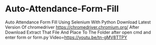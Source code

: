 # Auto-Attendance-Form-Fill
Auto Attendance Form Fill Using Selenium With Python
Download Latest Version Of chromedriver https://chromedriver.chromium.org/ After Download Extract That File And Place To The Folder after open cmd and enter form or form.py
Video=https://youtu.be/tn-gMV8TTPY
